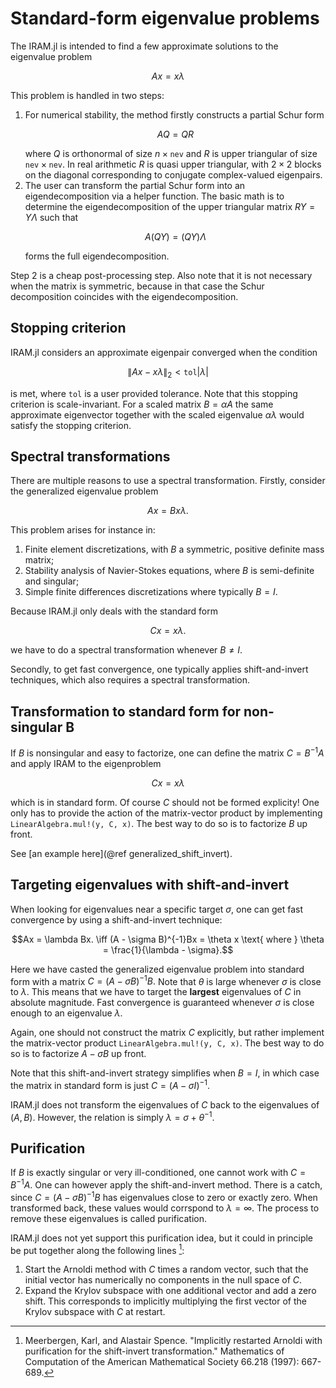 # Standard-form eigenvalue problems

The IRAM.jl is intended to find a few approximate solutions to the eigenvalue 
problem

```math
Ax = x \lambda
```

This problem is handled in two steps:

1. For numerical stability, the method firstly constructs a partial Schur form
   ```math
   AQ = QR
   ```
   where $Q$ is orthonormal of size $n \times \texttt{nev}$ and $R$ is upper 
   triangular of size $\texttt{nev} \times \texttt{nev}.$ In real arithmetic $R$
   is quasi upper triangular, with $2 \times 2$ blocks on the diagonal 
   corresponding to conjugate complex-valued eigenpairs.
2. The user can transform the partial Schur form into an eigendecomposition via
   a helper function. The basic math is to determine the eigendecomposition of
   the upper triangular matrix $RY = Y\Lambda$ such that
   ```math
   A(QY) = (QY)\Lambda
   ```
   forms the full eigendecomposition.

Step 2 is a cheap post-processing step. Also note that it is not necessary when 
the matrix is symmetric, because in that case the Schur decomposition coincides 
with the eigendecomposition.

## Stopping criterion
IRAM.jl considers an approximate eigenpair converged when the condition

```math
\|Ax - x\lambda\|_2 < \texttt{tol}|\lambda|
```

is met, where `tol` is a user provided tolerance. Note that this stopping 
criterion is scale-invariant. For a scaled matrix $B = \alpha A$ the same 
approximate eigenvector together with the scaled eigenvalue $\alpha\lambda$ 
would satisfy the stopping criterion.

## Spectral transformations

There are multiple reasons to use a spectral transformation. Firstly, consider
the generalized eigenvalue problem

```math
Ax = Bx\lambda.
```

This problem arises for instance in:

1. Finite element discretizations, with $B$ a symmetric, positive definite mass 
   matrix;
2. Stability analysis of Navier-Stokes equations, where $B$ is semi-definite 
   and singular;
3. Simple finite differences discretizations where typically $B = I.$

Because IRAM.jl only deals with the standard form

```math
Cx = x\lambda.
```
we have to do a spectral transformation whenever $B \neq I.$ 

Secondly, to get fast convergence, one typically applies shift-and-invert 
techniques, which also requires a spectral transformation.

## Transformation to standard form for non-singular B
If $B$ is nonsingular and easy to factorize, one can define the matrix $C = B^{-1}A$
and apply IRAM to the eigenproblem

```math
Cx = x\lambda
```

which is in standard form. Of course $C$ should not be formed explicity! One only
has to provide the action of the matrix-vector product by implementing
`LinearAlgebra.mul!(y, C, x)`. The best way to do so is to factorize $B$ up front.

See [an example here](@ref generalized_shift_invert).

## Targeting eigenvalues with shift-and-invert
When looking for eigenvalues near a specific target $\sigma$, one can get fast 
convergence by using a shift-and-invert technique:

```math
Ax = \lambda Bx. \iff (A - \sigma B)^{-1}Bx = \theta x \text{ where } \theta = \frac{1}{\lambda - \sigma}.
```

Here we have casted the generalized eigenvalue problem into standard form with a
matrix $C = (A - \sigma B)^{-1}B.$ Note that $\theta$ is large whenever $\sigma$
is close to $\lambda$. This means that we have to target the **largest** 
eigenvalues of $C$ in absolute magnitude. Fast convergence is guaranteed 
whenever $\sigma$ is close enough to an eigenvalue $\lambda$.

Again, one should not construct the matrix $C$ explicitly, but rather implement
the matrix-vector product `LinearAlgebra.mul!(y, C, x)`. The best way to do so
is to factorize $A - \sigma B$ up front.

Note that this shift-and-invert strategy simplifies when $B = I,$ in which case
the matrix in standard form is just $C = (A - \sigma I)^{-1}.$

IRAM.jl does not transform the eigenvalues of $C$ back to the eigenvalues of
$(A, B).$ However, the relation is simply $\lambda = \sigma + \theta^{-1}$.

## Purification

If $B$ is exactly singular or very ill-conditioned, one cannot work with 
$C = B^{-1}A$. One can however apply the shift-and-invert method. There is a 
catch, since $C = (A - \sigma B)^{-1}B$ has eigenvalues close to zero
or exactly zero. When transformed back, these values would corrspond to 
$\lambda = \infty.$ The process to remove these eigenvalues is called 
purification.

IRAM.jl does not yet support this purification idea, but it could in principle
be put together along the following lines [^MLA]:
1. Start the Arnoldi method with $C$ times a random vector, such that the 
   initial vector has numerically no components in the null space of $C$.
2. Expand the Krylov subspace with one additional vector and add a zero shift.
   This corresponds to implicitly multiplying the first vector of the Krylov
   subspace with $C$ at restart.

[^MLA]: Meerbergen, Karl, and Alastair Spence. "Implicitly restarted Arnoldi with purification for the shift-invert transformation." Mathematics of Computation of the American Mathematical Society 66.218 (1997): 667-689.